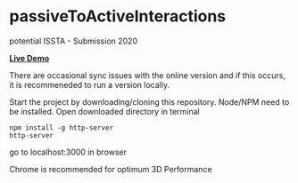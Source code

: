 # passiveToActiveInteractions
potential ISSTA - Submission 2020

**[Live Demo](https://passivetoactiveinteractions.netlify.app/)**

There are occasional sync issues with the online version and if this occurs, it is recommeneded to run a version locally.

Start the project by downloading/cloning this repository.
Node/NPM need to be installed.
Open downloaded directory in terminal

```
npm install -g http-server
http-server
```

go to localhost:3000 in browser

Chrome is recommended for optimum 3D Performance 
